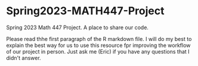 # Spring2023-MATH447-Project
Spring 2023 Math 447 Project. A place to share our code.

Please read thhe first paragraph of the R markdown file. I will do my best to explain the best way for us to use this resource fpr improving the workflow of our project in person. Just ask me (Eric) if you have any questions that I didn't answer.  
